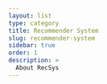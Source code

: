 ```yaml
---
layout: list
type: category
title: Recommender System
slug: recommender-system
sidebar: true
order: 1
description: >
  About RecSys
---
```

